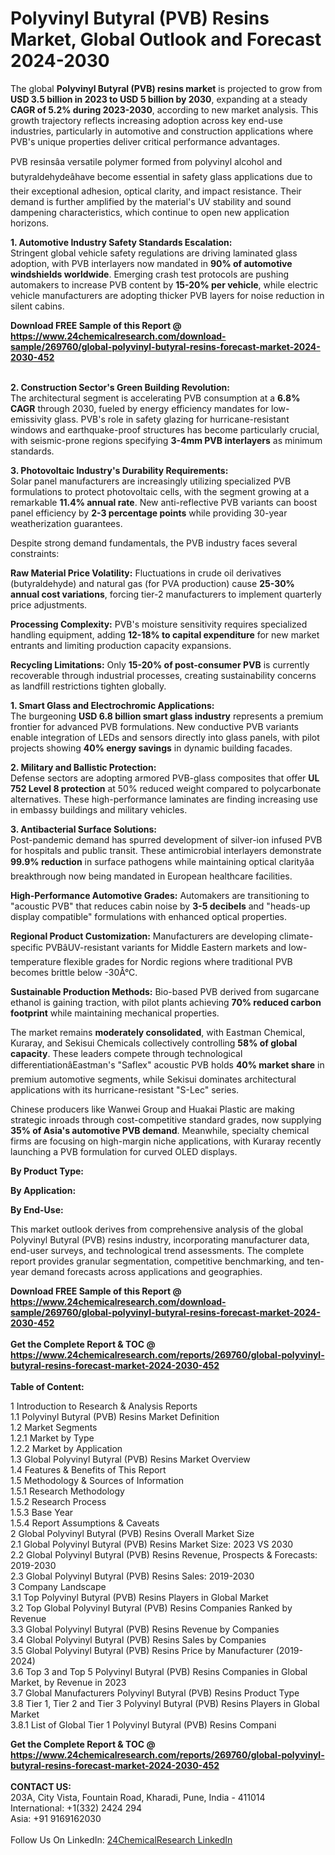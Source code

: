 <h1>Polyvinyl Butyral (PVB) Resins Market, Global Outlook and Forecast 2024-2030</h1><p>The global <strong>Polyvinyl Butyral (PVB) resins market</strong> is projected to grow from <strong>USD 3.5 billion in 2023 to USD 5 billion by 2030</strong>, expanding at a steady <strong>CAGR of 5.2% during 2023-2030</strong>, according to new market analysis. This growth trajectory reflects increasing adoption across key end-use industries, particularly in automotive and construction applications where PVB's unique properties deliver critical performance advantages.</p><p>PVB resinsâa versatile polymer formed from polyvinyl alcohol and butyraldehydeâhave become essential in safety glass applications due to their exceptional adhesion, optical clarity, and impact resistance. Their demand is further amplified by the material's UV stability and sound dampening characteristics, which continue to open new application horizons.</p><p><strong>1. Automotive Industry Safety Standards Escalation:</strong><br>
Stringent global vehicle safety regulations are driving laminated glass adoption, with PVB interlayers now mandated in <strong>90% of automotive windshields worldwide</strong>. Emerging crash test protocols are pushing automakers to increase PVB content by <strong>15-20% per vehicle</strong>, while electric vehicle manufacturers are adopting thicker PVB layers for noise reduction in silent cabins.</p><div><b>Download FREE Sample of this Report @ 
            <a href="https://www.24chemicalresearch.com/download-sample/269760/global-polyvinyl-butyral-resins-forecast-market-2024-2030-452">
            https://www.24chemicalresearch.com/download-sample/269760/global-polyvinyl-butyral-resins-forecast-market-2024-2030-452</a></b></div><br><p><strong>2. Construction Sector's Green Building Revolution:</strong><br>
The architectural segment is accelerating PVB consumption at a <strong>6.8% CAGR</strong> through 2030, fueled by energy efficiency mandates for low-emissivity glass. PVB's role in safety glazing for hurricane-resistant windows and earthquake-proof structures has become particularly crucial, with seismic-prone regions specifying <strong>3-4mm PVB interlayers</strong> as minimum standards.</p><p><strong>3. Photovoltaic Industry's Durability Requirements:</strong><br>
Solar panel manufacturers are increasingly utilizing specialized PVB formulations to protect photovoltaic cells, with the segment growing at a remarkable <strong>11.4% annual rate</strong>. New anti-reflective PVB variants can boost panel efficiency by <strong>2-3 percentage points</strong> while providing 30-year weatherization guarantees.</p><p>Despite strong demand fundamentals, the PVB industry faces several constraints:</p><p><strong>Raw Material Price Volatility:</strong> Fluctuations in crude oil derivatives (butyraldehyde) and natural gas (for PVA production) cause <strong>25-30% annual cost variations</strong>, forcing tier-2 manufacturers to implement quarterly price adjustments.</p><p><strong>Processing Complexity:</strong> PVB's moisture sensitivity requires specialized handling equipment, adding <strong>12-18% to capital expenditure</strong> for new market entrants and limiting production capacity expansions.</p><p><strong>Recycling Limitations:</strong> Only <strong>15-20% of post-consumer PVB</strong> is currently recoverable through industrial processes, creating sustainability concerns as landfill restrictions tighten globally.</p><p><strong>1. Smart Glass and Electrochromic Applications:</strong><br>
The burgeoning <strong>USD 6.8 billion smart glass industry</strong> represents a premium frontier for advanced PVB formulations. New conductive PVB variants enable integration of LEDs and sensors directly into glass panels, with pilot projects showing <strong>40% energy savings</strong> in dynamic building facades.</p><p><strong>2. Military and Ballistic Protection:</strong><br>
Defense sectors are adopting armored PVB-glass composites that offer <strong>UL 752 Level 8 protection</strong> at 50% reduced weight compared to polycarbonate alternatives. These high-performance laminates are finding increasing use in embassy buildings and military vehicles.</p><p><strong>3. Antibacterial Surface Solutions:</strong><br>
Post-pandemic demand has spurred development of silver-ion infused PVB for hospitals and public transit. These antimicrobial interlayers demonstrate <strong>99.9% reduction</strong> in surface pathogens while maintaining optical clarityâa breakthrough now being mandated in European healthcare facilities.</p><p><strong>High-Performance Automotive Grades:</strong> Automakers are transitioning to "acoustic PVB" that reduces cabin noise by <strong>3-5 decibels</strong> and "heads-up display compatible" formulations with enhanced optical properties.</p><p><strong>Regional Product Customization:</strong> Manufacturers are developing climate-specific PVBâUV-resistant variants for Middle Eastern markets and low-temperature flexible grades for Nordic regions where traditional PVB becomes brittle below -30Â°C.</p><p><strong>Sustainable Production Methods:</strong> Bio-based PVB derived from sugarcane ethanol is gaining traction, with pilot plants achieving <strong>70% reduced carbon footprint</strong> while maintaining mechanical properties.</p><p>The market remains <strong>moderately consolidated</strong>, with Eastman Chemical, Kuraray, and Sekisui Chemicals collectively controlling <strong>58% of global capacity</strong>. These leaders compete through technological differentiationâEastman's "Saflex" acoustic PVB holds <strong>40% market share</strong> in premium automotive segments, while Sekisui dominates architectural applications with its hurricane-resistant "S-Lec" series.</p><p>Chinese producers like Wanwei Group and Huakai Plastic are making strategic inroads through cost-competitive standard grades, now supplying <strong>35% of Asia's automotive PVB demand</strong>. Meanwhile, specialty chemical firms are focusing on high-margin niche applications, with Kuraray recently launching a PVB formulation for curved OLED displays.</p><p><strong>By Product Type:</strong></p><p><strong>By Application:</strong></p><p><strong>By End-Use:</strong></p><p>This market outlook derives from comprehensive analysis of the global Polyvinyl Butyral (PVB) resins industry, incorporating manufacturer data, end-user surveys, and technological trend assessments. The complete report provides granular segmentation, competitive benchmarking, and ten-year demand forecasts across applications and geographies.</p><div><b>Download FREE Sample of this Report @ 
            <a href="https://www.24chemicalresearch.com/download-sample/269760/global-polyvinyl-butyral-resins-forecast-market-2024-2030-452">
            https://www.24chemicalresearch.com/download-sample/269760/global-polyvinyl-butyral-resins-forecast-market-2024-2030-452</a></b></div><br><div><b>Get the Complete Report & TOC @ 
            <a href="https://www.24chemicalresearch.com/reports/269760/global-polyvinyl-butyral-resins-forecast-market-2024-2030-452">
            https://www.24chemicalresearch.com/reports/269760/global-polyvinyl-butyral-resins-forecast-market-2024-2030-452</a></b></div><br>
            <b>Table of Content:</b><p>1 Introduction to Research & Analysis Reports<br />
    1.1 Polyvinyl Butyral (PVB) Resins Market Definition<br />
    1.2 Market Segments<br />
        1.2.1 Market by Type<br />
        1.2.2 Market by Application<br />
    1.3 Global Polyvinyl Butyral (PVB) Resins Market Overview<br />
    1.4 Features & Benefits of This Report<br />
    1.5 Methodology & Sources of Information<br />
        1.5.1 Research Methodology<br />
        1.5.2 Research Process<br />
        1.5.3 Base Year<br />
        1.5.4 Report Assumptions & Caveats<br />
2 Global Polyvinyl Butyral (PVB) Resins Overall Market Size<br />
    2.1 Global Polyvinyl Butyral (PVB) Resins Market Size: 2023 VS 2030<br />
    2.2 Global Polyvinyl Butyral (PVB) Resins Revenue, Prospects & Forecasts: 2019-2030<br />
    2.3 Global Polyvinyl Butyral (PVB) Resins Sales: 2019-2030<br />
3 Company Landscape<br />
    3.1 Top Polyvinyl Butyral (PVB) Resins Players in Global Market<br />
    3.2 Top Global Polyvinyl Butyral (PVB) Resins Companies Ranked by Revenue<br />
    3.3 Global Polyvinyl Butyral (PVB) Resins Revenue by Companies<br />
    3.4 Global Polyvinyl Butyral (PVB) Resins Sales by Companies<br />
    3.5 Global Polyvinyl Butyral (PVB) Resins Price by Manufacturer (2019-2024)<br />
    3.6 Top 3 and Top 5 Polyvinyl Butyral (PVB) Resins Companies in Global Market, by Revenue in 2023<br />
    3.7 Global Manufacturers Polyvinyl Butyral (PVB) Resins Product Type<br />
    3.8 Tier 1, Tier 2 and Tier 3 Polyvinyl Butyral (PVB) Resins Players in Global Market<br />
        3.8.1 List of Global Tier 1 Polyvinyl Butyral (PVB) Resins Compani</p><div><b>Get the Complete Report & TOC @ 
            <a href="https://www.24chemicalresearch.com/reports/269760/global-polyvinyl-butyral-resins-forecast-market-2024-2030-452">
            https://www.24chemicalresearch.com/reports/269760/global-polyvinyl-butyral-resins-forecast-market-2024-2030-452</a></b></div><br><b>CONTACT US:</b><br>
            203A, City Vista, Fountain Road, Kharadi, Pune, India - 411014<br>
            International: +1(332) 2424 294<br>
            Asia: +91 9169162030 <br><br>
            Follow Us On LinkedIn: <a href="https://www.linkedin.com/company/24chemicalresearch/">24ChemicalResearch LinkedIn</a>